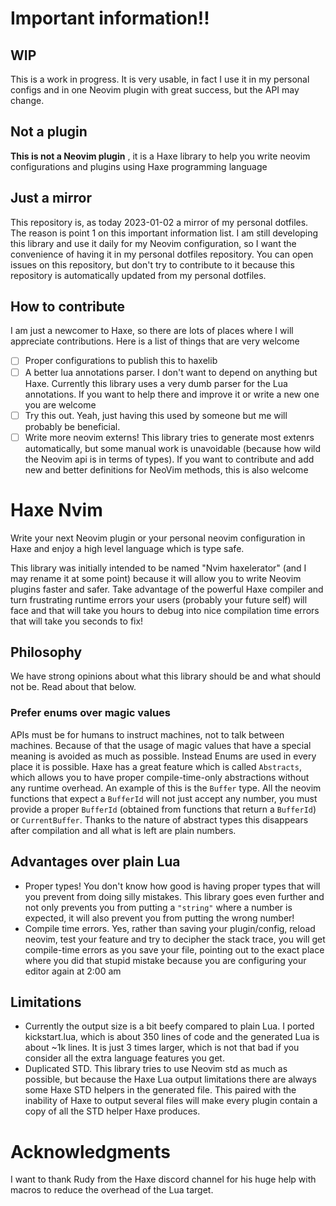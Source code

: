 # Important information!!

## WIP

This is a work in progress. It is very usable, in fact I use it in my personal configs and in one Neovim plugin with great success, but the API may change.


## Not a plugin

**This is not a Neovim plugin** , it is a Haxe library to help you write neovim configurations and plugins using Haxe programming language

## Just a mirror

This repository is, as today 2023-01-02 a mirror of my personal dotfiles. The reason is point 1 on this important information list. I am still developing this library and use it daily for my Neovim configuration, so I want the convenience of having it in my personal dotfiles repository. You can open issues on this repository, but don't try to contribute to it because this repository is automatically updated from my personal dotfiles.

## How to contribute

I am just a newcomer to Haxe, so there are lots of places where I will appreciate contributions.
Here is a list of things that are very welcome
- [ ] Proper configurations to publish this to haxelib
- [ ] A better lua annotations parser. I don't want to depend on anything but Haxe. Currently this library uses a very dumb parser for the Lua annotations. If you want to help there and improve it or write a new one you are welcome
- [ ] Try this out. Yeah, just having this used by someone but me will probably be beneficial.
- [ ] Write more neovim externs! This library tries to generate most extenrs automatically, but some manual work is unavoidable (because how wild the Neovim api is in terms of types). If you want to contribute and add new and better definitions for NeoVim methods, this is also welcome

# Haxe Nvim

Write your next Neovim plugin or your personal neovim configuration in Haxe and enjoy a high level language which is type safe.

This library was initially intended to be named "Nvim haxelerator" (and I may rename it at some point) because it will allow you to write Neovim plugins faster and safer.
Take advantage of the powerful Haxe compiler and turn frustrating runtime errors your users (probably your future self) will face and that will take you hours to debug into nice compilation time errors that will take you seconds to fix!

## Philosophy

We have strong opinions about what this library should be and what should not be. Read about that below.

### Prefer enums over magic values

APIs must be for humans to instruct machines, not to talk between machines. Because of that the usage of magic values that have a special meaning is avoided as much as possible. Instead Enums are used in every place it is possible. Haxe has a great feature which is called `Abstracts`, which allows you to have proper compile-time-only abstractions without any runtime overhead.
An example of this is the `Buffer` type. All the neovim functions that expect a `BufferId` will not just accept any number, you must provide a proper `BufferId` (obtained from functions that return a `BufferId`) or `CurrentBuffer`. Thanks to the nature of abstract types this disappears after compilation and all what is left are plain numbers.

## Advantages over plain Lua

- Proper types! You don't know how good is having proper types that will you prevent from doing silly mistakes.
This library goes even further and not only prevents you from putting a `"string"` where a number is expected, it will  also prevent you from putting the wrong number!
- Compile time errors. Yes, rather than saving your plugin/config, reload neovim, test your feature and try to decipher the stack trace, you will get compile-time errors as you save your file, pointing out to the exact place where you did that stupid mistake because you are configuring your editor again at 2:00 am

## Limitations

- Currently the output size is a bit beefy compared to plain Lua. I ported kickstart.lua, which is about 350 lines of code and the generated Lua is about ~1k lines. It is just 3 times larger, which is not that bad if you consider all the extra language features you get.
- Duplicated STD. This library tries to use Neovim std as much as possible, but because the Haxe Lua output limitations there are always some Haxe STD helpers in the generated file. This paired with the inability of Haxe to output several files will make every plugin contain a copy of all the STD helper Haxe produces.
# Acknowledgments

I want to thank Rudy from the Haxe discord channel for his huge help with macros to reduce the overhead
of the Lua target.
